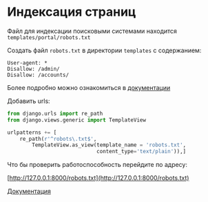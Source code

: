# Индексация страниц 

Файл для индексации поисковыми системами находится `templates/portal/robots.txt`

Создать файл `robots.txt` в директории `templates` с содержанием:

```
User-agent: *
Disallow: /admin/
Disallow: /accounts/
```
Более подробно можно ознакомиться в [документации](https://django.fun/ru/articles/tutorials/kak-dobavit-robotstxt-na-svoj-sajt-django/)

Добавить urls:

```python
from django.urls import re_path
from django.views.generic import TemplateView

urlpatterns += [
    re_path(r'^robots\.txt$',
        TemplateView.as_view(template_name = 'robots.txt',
                             content_type='text/plain')),]
```

Что бы проверить работоспособность перейдите по адресу:

[http://127.0.0.1:8000/robots.txt](http://127.0.0.1:8000/robots.txt)

[Документация](https://django.fun/ru/articles/tutorials/kak-dobavit-robotstxt-na-svoj-sajt-django/)